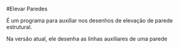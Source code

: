 #Elevar Paredes

É um programa para auxíliar nos desenhos de elevação de parede estrutural.


Na versão atual, ele desenha as linhas auxiliares de uma parede
